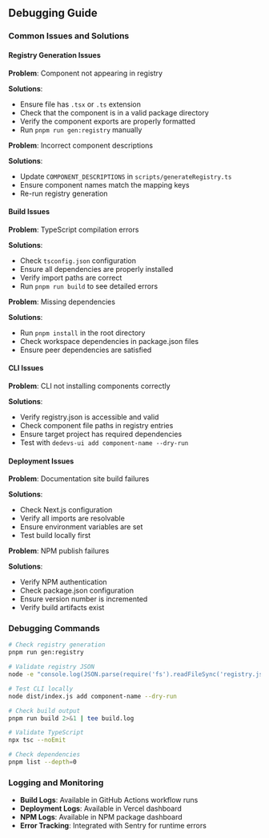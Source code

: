 ## Debugging Guide

### Common Issues and Solutions

#### Registry Generation Issues

**Problem**: Component not appearing in registry

**Solutions**:

* Ensure file has `.tsx` or `.ts` extension
* Check that the component is in a valid package directory
* Verify the component exports are properly formatted
* Run `pnpm run gen:registry` manually

**Problem**: Incorrect component descriptions

**Solutions**:

* Update `COMPONENT_DESCRIPTIONS` in `scripts/generateRegistry.ts`
* Ensure component names match the mapping keys
* Re-run registry generation

#### Build Issues

**Problem**: TypeScript compilation errors

**Solutions**:

* Check `tsconfig.json` configuration
* Ensure all dependencies are properly installed
* Verify import paths are correct
* Run `pnpm run build` to see detailed errors

**Problem**: Missing dependencies

**Solutions**:

* Run `pnpm install` in the root directory
* Check workspace dependencies in package.json files
* Ensure peer dependencies are satisfied

#### CLI Issues

**Problem**: CLI not installing components correctly

**Solutions**:

* Verify registry.json is accessible and valid
* Check component file paths in registry entries
* Ensure target project has required dependencies
* Test with `dedevs-ui add component-name --dry-run`

#### Deployment Issues

**Problem**: Documentation site build failures

**Solutions**:

* Check Next.js configuration
* Verify all imports are resolvable
* Ensure environment variables are set
* Test build locally first

**Problem**: NPM publish failures

**Solutions**:

* Verify NPM authentication
* Check package.json configuration
* Ensure version number is incremented
* Verify build artifacts exist

### Debugging Commands

```bash
# Check registry generation
pnpm run gen:registry

# Validate registry JSON
node -e "console.log(JSON.parse(require('fs').readFileSync('registry.json', 'utf8')))"

# Test CLI locally
node dist/index.js add component-name --dry-run

# Check build output
pnpm run build 2>&1 | tee build.log

# Validate TypeScript
npx tsc --noEmit

# Check dependencies
pnpm list --depth=0
```

### Logging and Monitoring

* **Build Logs**: Available in GitHub Actions workflow runs
* **Deployment Logs**: Available in Vercel dashboard
* **NPM Logs**: Available in NPM package dashboard
* **Error Tracking**: Integrated with Sentry for runtime errors
